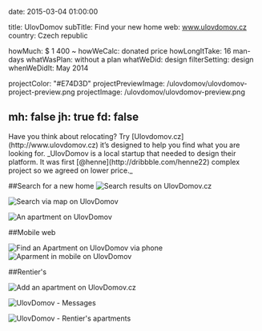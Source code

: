 date: 2015-03-04 01:00:00

title: UlovDomov
subTitle: Find your new home
web: www.ulovdomov.cz
country: Czech republic

howMuch: $ 1 400 ~
howWeCalc: donated price
howLongItTake: 16 man-days
whatWasPlan: without a plan
whatWeDid: design
filterSetting: design
whenWeDidIt: May 2014

projectColor: "#E74D3D"
projectPreviewImage: /ulovdomov/ulovdomov-project-preview.png
projectImage: /ulovdomov/ulovdomov-preview.png

mh: false
jh: true
fd: false
---



<div id="description" class="description">
Have you think about relocating? Try [Ulovdomov.cz](http://www.ulovdomov.cz) it’s designed to help you find what you are looking for.
_UlovDomov is a local startup that needed to design their platform. It was first [@henne](http://dribbble.com/henne22) complex project so we agreed on lower price._
</div>

##Search for a new home
<img class="container-page"
  src="/ulovdomov/ulovdomov-search-results.png"
  srcset="/ulovdomov/ulovdomov-search-results@2x.png 2000w,
          /ulovdomov/ulovdomov-search-results.png 1280w,
          /ulovdomov/ulovdomov-search-results@small.png 800w,"
  sizes="100%"
  alt="Search results on UlovDomov.cz">

<img class="container-page left"
  src="/ulovdomov/ulovdomov-search-map-result.png"
  srcset="/ulovdomov/ulovdomov-search-map-result@2x.png 2000w,
          /ulovdomov/ulovdomov-search-map-result.png 1280w,
          /ulovdomov/ulovdomov-search-map-result.png 800w,"
  sizes="100%"
  alt="Search via map on UlovDomov">

<img class="container-page right"
  src="/ulovdomov/ulovdomov-search-apartment.png"
  srcset="/ulovdomov/ulovdomov-search-apartment@2x.png 2000w,
          /ulovdomov/ulovdomov-search-apartment.png 1280w,
          /ulovdomov/ulovdomov-search-apartment.png 800w,"
  sizes="100%"
  alt="An apartment on UlovDomov">

##Mobile web
<div class="portraits">
  <div class="portrait left">
    <img class="mobile-portrait"
    src="/ulovdomov/ulovdomov-mobile-search.png"
    srcset="/ulovdomov/ulovdomov-mobile-search@2x.png 2000w,
            /ulovdomov/ulovdomov-mobile-search.png 1280w,
            /ulovdomov/ulovdomov-mobile-search.png 800w,"
    sizes="100%"
    alt="Find an Apartment on UlovDomov via phone ">
  </div>
  <div class="portrait right">
    <img class="mobile-portrait"
    src="/ulovdomov/ulovdomov-mobile-apartment.png"
    srcset="/ulovdomov/ulovdomov-mobile-apartment@2x.png 2000w,
            /ulovdomov/ulovdomov-mobile-apartment.png 1280w,
            /ulovdomov/ulovdomov-mobile-apartment.png 800w,"
    sizes="100%"
    alt="Aparment in mobile on UlovDomov">
  </div>
</div>

##Rentier's

<img class="container-page"
  src="/ulovdomov/ulovdomov-user-add-home.png"
  srcset="/ulovdomov/ulovdomov-user-add-home@2x.png 2000w,
          /ulovdomov/ulovdomov-user-add-home.png 1280w,
          /ulovdomov/ulovdomov-user-add-home@small.png 800w,"
  sizes="100%"
  alt="Add an apartment on UlovDomov.cz">

<img class="container-page left"
  src="/ulovdomov/ulovdomov-user-messages.png"
  srcset="/ulovdomov/ulovdomov-user-messages@2x.png 2000w,
          /ulovdomov/ulovdomov-user-messages.png 1280w,
          /ulovdomov/ulovdomov-user-messages.png 800w,"
  sizes="100%"
  alt="UlovDomov - Messages">

<img class="container-page right"
  src="/ulovdomov/ulovdomov-user-apartments.png"
  srcset="/ulovdomov/ulovdomov-user-apartments@2x.png 2000w,
          /ulovdomov/ulovdomov-user-apartments.png 1280w,
          /ulovdomov/ulovdomov-user-apartments.png 800w,"
  sizes="100%"
  alt="UlovDomov - Rentier's apartments">

